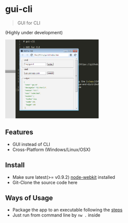 # gui-cli

> GUI for CLI

(Highly under development)

<img src="https://raw.githubusercontent.com/fritx/gui-cli/master/screenshot.png" width="300">

## Features

- GUI instead of CLI
- Cross-Platform (Windows/Linux/OSX)

## Install

- Make sure latest(>= v0.9.2) [node-webkit](https://github.com/rogerwang/node-webkit) installed
- Git-Clone the source code here

## Ways of Usage

- Package the app to an executable following the [steps](https://github.com/rogerwang/node-webkit/wiki/How-to-package-and-distribute-your-apps)
- Just run from command line by `nw .` inside

